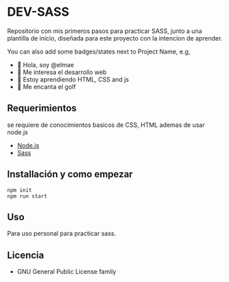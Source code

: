 # DEV-SASS

Repositorio con mis primeros pasos para practicar SASS, junto a una plantilla de inicio, diseñada para este proyecto con la intencion de aprender.

You can also add some badges/states next to Project Name, e.g,

- 👋 Hola, soy @elmae
- 👀 Me interesa el desarrollo web
- 🌱 Estoy aprendiendo HTML, CSS and js
- 💞️ Me encanta el golf

## Requerimientos

se requiere de conocimientos basicos de CSS, HTML ademas de usar node.js

- [Node.js](https://nodejs.org/)
- [Sass](https://sass-lang.com/)

## Installación y como empezar

    npm init
    npm run start

## Uso

Para uso personal para practicar sass.

## Licencia

- GNU General Public License family
